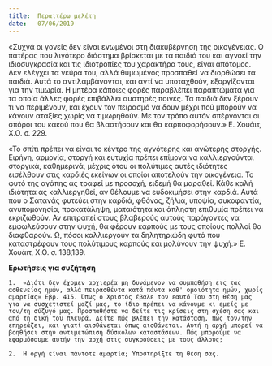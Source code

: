 ```yaml
---
title:  Περαιτέρω μελέτη
date:   07/06/2019
---
```


«Συχνά οι γονείς δεν είναι ενωμένοι στη διακυβέρνηση της οικογένειας. Ο πατέρας που λιγότερο διάστημα βρίσκεται με τα παιδιά του και αγνοεί την ιδιοσυγκρασία και τις ιδιοτροπίες του χαρακτήρα τους, είναι απότομος. Δεν ελέγχει τα νεύρα του, αλλά θυμωμένος προσπαθεί να διορθώσει τα παιδιά. Αυτά το αντιλαμβάνονται, και αντί να υποταχθούν, εξοργίζονται για την τιμωρία. Η μητέρα κάποιες φορές παραβλέπει παραπτώματα για τα οποία άλλες φορές επιβάλλει αυστηρές ποινές. Τα παιδιά δεν ξέρουν τι να περιμένουν, και έχουν τον πειρασμό να δουν μέχρι πού μπορούν να κάνουν αταξίες χωρίς να τιμωρηθούν. Με τον τρόπο αυτόν σπέρνονται οι σπόροι του κακού που θα βλαστήσουν και θα καρποφορήσουν.» Ε. Χουάιτ, Χ.Ο. σ. 229.

«Το σπίτι πρέπει να είναι το κέντρο της αγνότερης και ανώτερης στοργής. Ειρήνη, αρμονία, στοργή και ευτυχία πρέπει επίμονα να καλλιεργούνται στοργικά, καθημερινά, μέχρις ότου οι πολύτιμες αυτές ιδιότητες εισέλθουν στις καρδιές εκείνων οι οποίοι αποτελούν την οικογένεια. Το φυτό της αγάπης ας τραφεί με προσοχή, ειδεμή θα μαραθεί. Κάθε καλή ιδιότητα ας καλλιεργηθεί, αν θέλουμε να ευδοκιμήσει στην καρδιά. Αυτά που ο Σατανάς φυτεύει στην καρδιά, φθόνος, ζήλια, υποψία, συκοφαντία, ανυπομονησία, προκατάληψη, ματαιότητα και άπληστη επιθυμία πρέπει να εκριζωθούν. Αν επιτραπεί στους βλαβερούς αυτούς παράγοντες να εμφωλεύσουν στην ψυχή, θα φέρουν καρπούς με τους οποίους πολλοί θα διαφθαρούν. Ω, πόσοι καλλιεργούν τα δηλητηριώδη φυτά που καταστρέφουν τους πολύτιμους καρπούς και μολύνουν την ψυχή.» Ε. Χουάιτ, Χ.Ο. σ. 138,139.

**Ερωτήσεις για συζήτηση** 

`1.	 «Διότι δεν έχομεν αρχιερέα μη δυνάμενον να συμπαθήση εις τας ασθενείας ημών, αλλά πειρασθέντα κατά πάντα καθ' ομοιότητα ημών, χωρίς αμαρτίας» Εβρ. 415. Όπως ο Χριστός έβαλε τον εαυτό Του στη θέση μας για να συσχετιστεί μαζί μας, το ίδιο πρέπει να κάνουμε κι εμείς με τον/τη σύζυγό μας. Προσπαθήστε να δείτε τις κρίσεις στη σχέση σας και από τη δική του πλευρά. Δείτε πώς βλέπει την κατάσταση, πώς τον/την επηρεάζει, και γιατί αισθάνεται όπως αισθάνεται. Αυτή η αρχή μπορεί να βοηθήσει στην αντιμετώπιση δύσκολων καταστάσεων. Πώς μπορούμε να εφαρμόσουμε αυτήν την αρχή στις συγκρούσεις με τους άλλους;`

`2.	 Η οργή είναι πάντοτε αμαρτία; Υποστηρίξτε τη θέση σας.` 